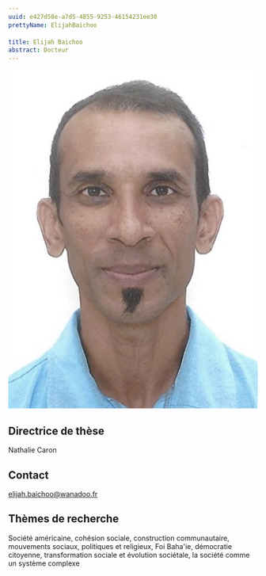 ```yaml
---
uuid: e427d58e-a7d5-4855-9253-46154231ee30
prettyName: ElijahBaichoo

title: Elijah Baichoo
abstract: Docteur
---
```


![small](Baichoo_Elijah.jpg)

## Directrice de thèse

Nathalie Caron

## Contact

 elijah.baichoo@wanadoo.fr

## Thèmes de recherche

 Société américaine, cohésion sociale, construction communautaire, mouvements sociaux, politiques et religieux, Foi Baha'ie, démocratie citoyenne, transformation sociale et évolution sociétale, la société comme un système complexe

